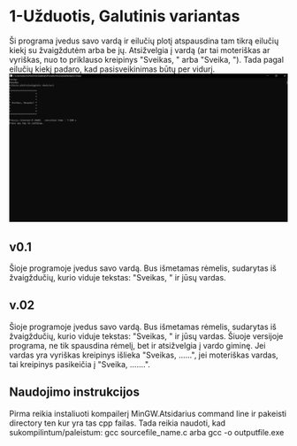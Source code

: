 # 1-Užduotis, Galutinis variantas
Ši programa įvedus savo vardą ir eilučių plotį atspausdina tam tikrą eilučių kiekį su žvaigždutėm arba be jų. Atsižvelgia į vardą (ar tai moteriškas ar vyriškas, nuo to priklauso kreipinys "Sveikas, " arba "Sveika, "). Tada pagal eilučių kiekį padaro, kad pasisveikinimas būtų per vidurį.
![Galutinis variantas](img1.png)

## v0.1

Šioje programoje įvedus savo vardą. Bus išmetamas rėmelis, sudarytas iš žvaigždučių, kurio viduje tekstas: "Sveikas, " ir jūsų vardas.

## v.02

Šioje programoje įvedus savo vardą. Bus išmetamas rėmelis, sudarytas iš žvaigždučių, kurio viduje tekstas: "Sveikas, " ir jūsų vardas.
Šiuoje versijoje programa, ne tik spausdina rėmelį, bet ir atsižvelgia į vardo giminę. Jei vardas yra vyriškas kreipinys išlieka "Sveikas, ......", jei moteriškas vardas, tai kreipinys pasikeičia į "Sveika, .......".

## Naudojimo instrukcijos

Pirma reikia instaliuoti kompailerį MinGW.Atsidarius command line ir pakeisti directory ten kur yra tas cpp failas. Tada reikia naudoti, kad sukompilintum/paleistum:
gcc sourcefile_name.c arba gcc -o outputfile.exe
